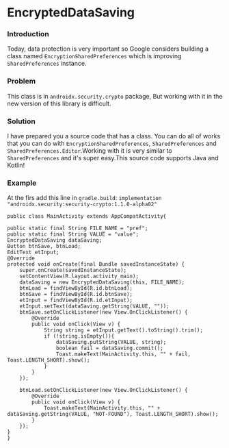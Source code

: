 # EncryptedDataSaving
### Introduction
Today, data protection is very important so Google considers building a class named `EncryptionSharedPreferences` which is improving `SharedPreferences` instance.
### Problem
This class is in `androidx.security.crypto` package, But working with it in the new version of this library is difficult.
### Solution
I have prepared you a source code that has a class.
You can do all of works that you can do with `EncryptionSharedPreferences`, `SharedPreferences` and `SharedPreferences.Editor`.Working with it is very similar to `SharedPreferences` and it's super easy.This source code supports Java and Kotlin!
### Example
At the firs add this line in `gradle.build`:
`implementation "androidx.security:security-crypto:1.1.0-alpha02"`

    public class MainActivity extends AppCompatActivity{

    public static final String FILE_NAME = "pref";
    public static final String VALUE = "value";
    EncryptedDataSaving dataSaving;
    Button btnSave, btnLoad;
    EditText etInput;
    @Override
    protected void onCreate(final Bundle savedInstanceState) {
        super.onCreate(savedInstanceState);
        setContentView(R.layout.activity_main);
        dataSaving = new EncryptedDataSaving(this, FILE_NAME);
        btnLoad = findViewById(R.id.btnLoad);
        btnSave = findViewById(R.id.btnSave);
        etInput = findViewById(R.id.etInput);
        etInput.setText(dataSaving.getString(VALUE, ""));
        btnSave.setOnClickListener(new View.OnClickListener() {
            @Override
            public void onClick(View v) {
                String string = etInput.getText().toString().trim();
                if (!string.isEmpty()){
                    dataSaving.putString(VALUE, string);
                    boolean fail = dataSaving.commit();
                    Toast.makeText(MainActivity.this, "" + fail, Toast.LENGTH_SHORT).show();
                }
            }
        });

        btnLoad.setOnClickListener(new View.OnClickListener() {
            @Override
            public void onClick(View v) {
                Toast.makeText(MainActivity.this, "" + dataSaving.getString(VALUE, "NOT-FOUND"), Toast.LENGTH_SHORT).show();
            }
        });
    }
    }
    
    


